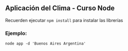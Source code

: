 ## Aplicación del Clima - Curso Node

Recuerden ejecutar `npm install` para instalar las librerías

### Ejemplo:

```
node app -d 'Buenos Aires Argentina'
```
